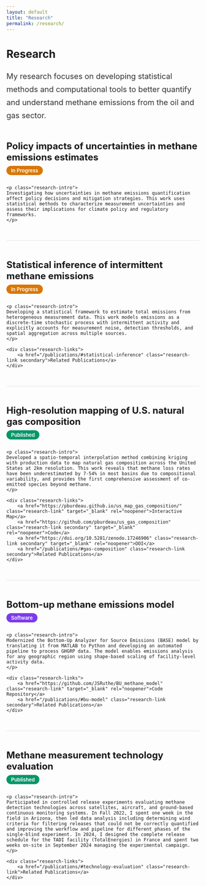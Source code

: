 ```yaml
---
layout: default
title: "Research"
permalink: /research/
---
```


<style>
.research-section {
    margin: 48px 0;
    padding-bottom: 32px;
    border-bottom: 1px solid rgba(0, 0, 0, 0.1);
}

.research-section:last-child {
    border-bottom: none;
}

.research-section h2 {
    font-size: 24px;
    font-weight: 700;
    margin: 0 0 8px;
    color: var(--ink);
}

.research-status {
    display: inline-block;
    font-size: 13px;
    font-weight: 600;
    padding: 4px 12px;
    border-radius: 16px;
    background: #D97706;
    color: white;
    margin-bottom: 12px;
}

.research-status.published {
    background: #059669;
}

.research-status.software {
    background: #7C3AED;
}

.research-intro {
    font-size: 18px;
    line-height: 1.7;
    margin: 16px 0;
    color: #333;
}

.research-links {
    display: flex;
    gap: 12px;
    flex-wrap: wrap;
    margin: 16px 0;
}

.research-link {
    display: inline-block;
    padding: 8px 16px;
    background: var(--ink);
    color: white;
    text-decoration: none;
    border-radius: 6px;
    font-size: 14px;
    font-weight: 600;
    transition: transform 0.2s ease, box-shadow 0.2s ease;
}

.research-link:hover {
    transform: translateY(-2px);
    box-shadow: 0 4px 12px rgba(0, 0, 0, 0.15);
}

.research-link.secondary {
    background: transparent;
    color: var(--ink);
    border: 2px solid var(--ink);
}

.research-link.secondary:hover {
    background: var(--ink);
    color: white;
}

@media (max-width: 768px) {
    .research-section h2 {
        font-size: 20px;
    }
    
    .research-intro {
        font-size: 16px;
    }
    
    .research-links {
        flex-direction: column;
    }
    
    .research-link {
        text-align: center;
    }
}
</style>

<h1>Research</h1>

<p style="font-size: 20px; line-height: 1.7; margin: 24px 0 48px; color: #333;">
My research focuses on developing statistical methods and computational tools to better quantify and understand methane emissions from the oil and gas sector.
</p>

<div class="research-section" id="policy-impacts">
    <h2>Policy impacts of uncertainties in methane emissions estimates</h2>
    <span class="research-status">In Progress</span>
    
    <p class="research-intro">
    Investigating how uncertainties in methane emissions quantification affect policy decisions and mitigation strategies. This work uses statistical methods to characterize measurement uncertainties and assess their implications for climate policy and regulatory frameworks.
    </p>
</div>

<div class="research-section" id="statistical-inference">
    <h2>Statistical inference of intermittent methane emissions</h2>
    <span class="research-status">In Progress</span>
    
    <p class="research-intro">
    Developing a statistical framework to estimate total emissions from heterogeneous measurement data. This work models emissions as a discrete-time stochastic process with intermittent activity and explicitly accounts for measurement noise, detection thresholds, and spatial aggregation across multiple sources.
    </p>
    
    <div class="research-links">
        <a href="/publications/#statistical-inference" class="research-link secondary">Related Publications</a>
    </div>
</div>

<div class="research-section" id="gas-composition">
    <h2>High-resolution mapping of U.S. natural gas composition</h2>
    <span class="research-status published">Published</span>
    
    <p class="research-intro">
    Developed a spatio-temporal interpolation method combining kriging with production data to map natural gas composition across the United States at 2km resolution. This work reveals that methane loss rates have been underestimated by 7-54% in most basins due to compositional variability, and provides the first comprehensive assessment of co-emitted species beyond methane.
    </p>
    
    <div class="research-links">
        <a href="https://pburdeau.github.io/us_map_gas_composition/" class="research-link" target="_blank" rel="noopener">Interactive Map</a>
        <a href="https://github.com/pburdeau/us_gas_composition" class="research-link secondary" target="_blank" rel="noopener">Code</a>
        <a href="https://doi.org/10.5281/zenodo.17246906" class="research-link secondary" target="_blank" rel="noopener">DOI</a>
        <a href="/publications/#gas-composition" class="research-link secondary">Related Publications</a>
    </div>
</div>

<div class="research-section" id="bu-model">
    <h2>Bottom-up methane emissions model</h2>
    <span class="research-status software">Software</span>
    
    <p class="research-intro">
    Modernized the Bottom-Up Analyzer for Source Emissions (BASE) model by translating it from MATLAB to Python and developing an automated pipeline to process GHGRP data. The model enables emissions analysis for any geographic region using shape-based scaling of facility-level activity data.
    </p>
    
    <div class="research-links">
        <a href="https://github.com/JSRuthe/BU_methane_model" class="research-link" target="_blank" rel="noopener">Code Repository</a>
        <a href="/publications/#bu-model" class="research-link secondary">Related Publications</a>
    </div>
</div>

<div class="research-section" id="technology-evaluation">
    <h2>Methane measurement technology evaluation</h2>
    <span class="research-status published">Published</span>
    
    <p class="research-intro">
    Participated in controlled release experiments evaluating methane detection technologies across satellites, aircraft, and ground-based continuous monitoring systems. In Fall 2022, I spent one week in the field in Arizona, then led data analysis including determining wind criteria for filtering releases that could not be correctly quantified and improving the workflow and pipeline for different phases of the single-blind experiment. In 2024, I designed the complete release schedule for the TADI facility (TotalEnergies) in France and spent two weeks on-site in September 2024 managing the experimental campaign.
    </p>
    
    <div class="research-links">
        <a href="/publications/#technology-evaluation" class="research-link">Related Publications</a>
    </div>
</div>
